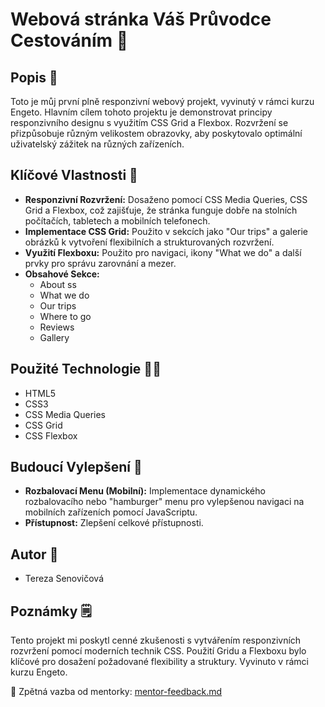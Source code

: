 # Webová stránka Váš Průvodce Cestováním 🌄

## Popis 📑

Toto je můj první plně responzivní webový projekt, vyvinutý v rámci kurzu Engeto. Hlavním cílem tohoto projektu je demonstrovat principy responzivního designu s využitím CSS Grid a Flexbox. Rozvržení se přizpůsobuje různým velikostem obrazovky, aby poskytovalo optimální uživatelský zážitek na různých zařízeních.

## Klíčové Vlastnosti 🔑

* **Responzivní Rozvržení:** Dosaženo pomocí CSS Media Queries, CSS Grid a Flexbox, což zajišťuje, že stránka funguje dobře na stolních počítačích, tabletech a mobilních telefonech.
* **Implementace CSS Grid:** Použito v sekcích jako "Our trips" a galerie obrázků k vytvoření flexibilních a strukturovaných rozvržení.
* **Využití Flexboxu:** Použito pro navigaci, ikony "What we do" a další prvky pro správu zarovnání a mezer.
* **Obsahové Sekce:**
    * About ss
    * What we do
    * Our trips
    * Where to go
    * Reviews
    * Gallery

## Použité Technologie 👩‍💻

* HTML5
* CSS3
* CSS Media Queries
* CSS Grid
* CSS Flexbox

## Budoucí Vylepšení 🔮

* **Rozbalovací Menu (Mobilní):** Implementace dynamického rozbalovacího nebo "hamburger" menu pro vylepšenou navigaci na mobilních zařízeních pomocí JavaScriptu.
* **Přístupnost:** Zlepšení celkové přístupnosti.

## Autor 👩

* Tereza Senovičová

## Poznámky 🗒

Tento projekt mi poskytl cenné zkušenosti s vytvářením responzivních rozvržení pomocí moderních technik CSS. Použití Gridu a Flexboxu bylo klíčové pro dosažení požadované flexibility a struktury. Vyvinuto v rámci kurzu Engeto.

📝 Zpětná vazba od mentorky: [mentor-feedback.md](./mentor-feedback.md)
